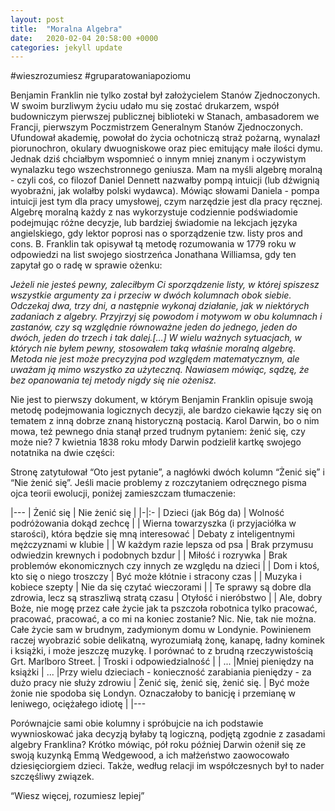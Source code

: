 ```yaml
---
layout: post
title:  "Moralna Algebra"
date:   2020-02-04 20:58:00 +0000
categories: jekyll update
---
```


#wieszrozumiesz
#gruparatowaniapoziomu


Benjamin Franklin nie tylko został był założycielem Stanów Zjednoczonych. W swoim burzliwym życiu udało mu się zostać drukarzem, współ budowniczym pierwszej publicznej biblioteki w Stanach, ambasadorem we Francji, pierwszym Poczmistrzem Generalnym Stanów Zjednoczonych. Ufundował akademię, powołał do życia ochotniczą straż pożarną, wynalazł piorunochron, okulary dwuogniskowe oraz piec emitujący małe ilości dymu. Jednak dziś chciałbym wspomnieć o innym mniej znanym i oczywistym wynalazku tego wszechstronnego geniusza. Mam na myśli algebrę moralną - czyli coś, co filozof Daniel Dennett nazwałby pompą intuicji (lub dźwignią wyobraźni, jak wolałby polski wydawca). Mówiąc słowami Daniela - pompa intuicji jest tym dla pracy umysłowej, czym narzędzie jest dla pracy ręcznej.
Algebrę moralną każdy z nas wykorzystuje codziennie podświadomie  podejmując różne decyzje, lub bardziej świadomie na lekcjach języka angielskiego, gdy lektor poprosi nas o sporządzenie tzw. listy pros and cons. B. Franklin tak opisywał tą metodę rozumowania w 1779 roku w odpowiedzi na list swojego siostrzeńca Jonathana Williamsa, gdy ten zapytał go o radę w sprawie ożenku:

*Jeżeli nie jesteś pewny, zaleciłbym Ci sporządzenie listy, w której spiszesz wszystkie argumenty za i przeciw w dwóch kolumnach obok siebie. Odczekaj dwa, trzy dni, a następnie wykonaj działanie, jak w niektórych zadaniach z algebry. Przyjrzyj się powodom i motywom w obu kolumnach i zastanów, czy są względnie równoważne jeden do jednego, jeden do dwóch, jeden do trzech i tak dalej.[...] W wielu ważnych sytuacjach, w których nie byłem pewny, stosowałem taką właśnie moralną algebrę. Metoda nie jest może precyzyjna pod względem matematycznym, ale uważam ją mimo wszystko za użyteczną. Nawiasem mówiąc, sądzę, że bez opanowania tej metody nigdy się nie ożenisz.*

Nie jest to pierwszy dokument, w którym Benjamin Franklin opisuje swoją metodę podejmowania logicznych decyzji, ale bardzo ciekawie łączy się on tematem z inną dobrze znaną historyczną postacią. Karol Darwin, bo o nim mowa, też pewnego dnia stanął przed trudnym pytaniem: żenić się, czy może nie? 7 kwietnia 1838 roku młody Darwin podzielił kartkę swojego notatnika na dwie części:


Stronę zatytułował “Oto jest pytanie”, a nagłówki dwóch kolumn “Żenić się” i “Nie żenić się”. Jeśli macie problemy z rozczytaniem odręcznego pisma ojca teorii ewolucji, poniżej zamieszczam tłumaczenie:



|---
| Żenić się | Nie żenić się |
|-|:-
| Dzieci (jak Bóg da) | Wolność podróżowania dokąd zechcę |
| Wierna towarzyszka (i przyjaciółka w starości), która będzie się mną interesować | Debaty z inteligentnymi mężczyznami w klubie |
| W każdym razie lepsza od psa | Brak przymusu odwiedzin krewnych i podobnych bzdur |
| Miłość i rozrywka | Brak problemów ekonomicznych czy innych ze względu na dzieci |
| Dom i ktoś, kto się o niego troszczy | Być może kłótnie i stracony czas |
| Muzyka i kobiece szepty | Nie da się czytać wieczorami |
| Te sprawy są dobre dla zdrowia, lecz są straszliwą stratą czasu | Otyłość i nieróbstwo |
| Ale, dobry Boże, nie mogę przez całe życie jak ta pszczoła robotnica tylko pracować, pracować, pracować, a co mi na koniec zostanie? Nic. Nie, tak nie można. Całe życie sam w brudnym, zadymionym domu w Londynie. Powinienem raczej wyobrazić sobie delikatną, wyrozumiałą żonę, kanapę, ładny kominek i książki, i może jeszczę muzykę. I porównać to z brudną rzeczywistością Grt. Marlboro Street. | Troski i odpowiedzialność |
| ... |Mniej pieniędzy na książki
| ... |Przy wielu dzieciach - konieczność zarabiania pieniędzy - za dużo pracy nie służy zdrowiu
| Żenić się, żenić się, żenić się. | Być może żonie nie spodoba się Londyn. Oznaczałoby to banicję i przemianę w leniwego, ociężałego idiotę |
|---

Porównajcie sami obie kolumny i spróbujcie na ich podstawie wywnioskować jaka decyzją byłaby tą logiczną, podjętą zgodnie z zasadami algebry Franklina? Krótko mówiąc, pół roku później Darwin ożenił się ze swoją kuzynką Emmą Wedgewood, a ich małżeństwo zaowocowało dziesięciorgiem dzieci. Także, według relacji im współczesnych był to nader szczęśliwy związek.


“Wiesz więcej, rozumiesz lepiej”
